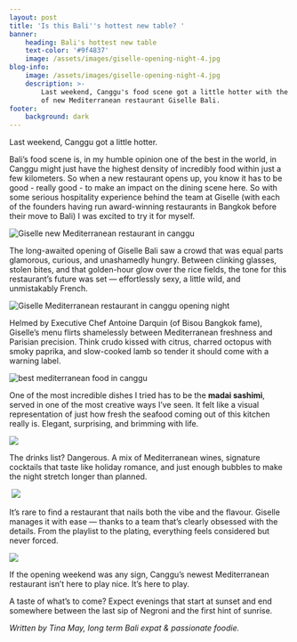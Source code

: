 ```yaml
---
layout: post
title: 'Is this Bali''s hottest new table? '
banner:
    heading: Bali's hottest new table
    text-color: '#9f4837'
    image: /assets/images/giselle-opening-night-4.jpg
blog-info:
    image: /assets/images/giselle-opening-night-4.jpg
    description: >-
        Last weekend, Canggu's food scene got a little hotter with the opening
        of new Mediterranean restaurant Giselle Bali. 
footer:
    background: dark
---
```

Last weekend, Canggu got a little hotter.

Bali’s food scene is, in my humble opinion one of the best in the world, in Canggu might just have the highest density of incredibly food within just a few kilometers. So when a new restaurant opens up, you know it has to be good - really good - to make an impact on the dining scene here. So with some serious hospitality experience behind the team at Giselle (with each of the founders having run award-winning restaurants in Bangkok before their move to Bali) I was excited to try it for myself.

![Giselle new Mediterranean restaurant in canggu](/assets/images/giselle-opening-night-4.jpg)

The long-awaited opening of Giselle Bali saw a crowd that was equal parts glamorous, curious, and unashamedly hungry. Between clinking glasses, stolen bites, and that golden-hour glow over the rice fields, the tone for this restaurant’s future was set — effortlessly sexy, a little wild, and unmistakably French.

![Giselle Mediterranean restaurant in canggu opening night](/assets/images/giselle-opening-night-1.png)

Helmed by Executive Chef Antoine Darquin (of Bisou Bangkok fame), Giselle’s menu flirts shamelessly between Mediterranean freshness and Parisian precision. Think crudo kissed with citrus, charred octopus with smoky paprika, and slow-cooked lamb so tender it should come with a warning label.

![best mediterranean food in canggu](/uploads/giselle-opening-night-6.png)

One of the most incredible dishes I tried has to be the **madai sashimi**, served in one of the most creative ways I’ve seen. It felt like a visual representation of just how fresh the seafood coming out of this kitchen really is. Elegant, surprising, and brimming with life.

![](/assets/images/giselle-opening-night-2.png)

The drinks list? Dangerous. A mix of Mediterranean wines, signature cocktails that taste like holiday romance, and just enough bubbles to make the night stretch longer than planned.

&nbsp;![](/assets/images/giselle-opening-night-5.png)

It’s rare to find a restaurant that nails both the vibe and the flavour. Giselle manages it with ease — thanks to a team that’s clearly obsessed with the details. From the playlist to the plating, everything feels considered but never forced.

![](/assets/images/giselle-opening-night-3.png)

If the opening weekend was any sign, Canggu’s newest Mediterranean restaurant isn’t here to play nice. It’s here to play.

A taste of what’s to come? Expect evenings that start at sunset and end somewhere between the last sip of Negroni and the first hint of sunrise.

*Written by Tina May, long term Bali expat & passionate foodie.*